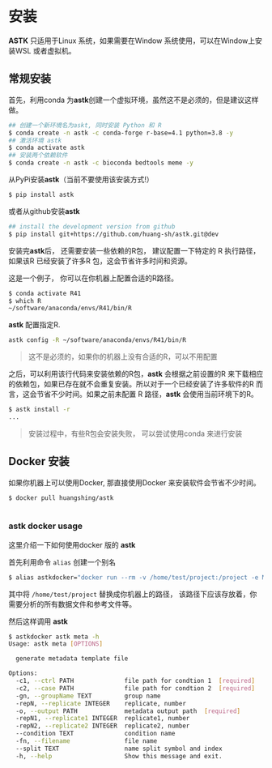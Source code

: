 # 安装

**ASTK** 只适用于Linux 系统，如果需要在Window 系统使用，可以在Window上安装WSL 或者虚拟机。

## 常规安装

首先，利用conda 为**astk**创建一个虚拟环境，虽然这不是必须的，但是建议这样做。

```bash
## 创建一个新环境名为askt, 同时安装 Python 和 R
$ conda create -n astk -c conda-forge r-base=4.1 python=3.8 -y
## 激活环境 astk
$ conda activate astk
## 安装两个依赖软件
$ conda create -n astk -c bioconda bedtools meme -y
```

从PyPi安装**astk**（当前不要使用该安装方式!）

```bash
$ pip install astk
```

或者从github安装**astk**

```bash
## install the development version from github
$ pip install git+https://github.com/huang-sh/astk.git@dev

```

安装完**astk**后， 还需要安装一些依赖的R包， 建议配置一下特定的 R 执行路径，如果该R 已经安装了许多R 包，这会节省许多时间和资源。

这是一个例子， 你可以在你机器上配置合适的R路径。

```bash
$ conda activate R41
$ which R
~/software/anaconda/envs/R41/bin/R
```

**astk** 配置指定R.

```bash
astk config -R ~/software/anaconda/envs/R41/bin/R
```

> 这不是必须的，如果你的机器上没有合适的R，可以不用配置

之后，可以利用该行代码来安装依赖的R包，**astk** 会根据之前设置的R 来下载相应的依赖包，如果已存在就不会重复安装。所以对于一个已经安装了许多软件的R 而言，这会节省不少时间。如果之前未配置 R 路径，**astk** 会使用当前环境下的R。

```bash
$ astk install -r 
...
```

> 安装过程中，有些R包会安装失败， 可以尝试使用conda 来进行安装

## Docker 安装

如果你机器上可以使用Docker, 那直接使用Docker 来安装软件会节省不少时间。

```bash
$ docker pull huangshing/astk
 
```

### astk docker usage

这里介绍一下如何使用docker 版的 **astk**

首先利用命令 `alias` 创建一个别名

```bash
$ alias astkdocker="docker run --rm -v /home/test/project:/project -e MY_USER=$(id -u) huangshing/astk"
```

其中将 `/home/test/project` 替换成你机器上的路径， 该路径下应该存放着，你需要分析的所有数据文件和参考文件等。

然后这样调用 **astk**

```bash
$ astkdocker astk meta -h
Usage: astk meta [OPTIONS]

  generate metadata template file

Options:
  -c1, --ctrl PATH              file path for condtion 1  [required]
  -c2, --case PATH              file path for condtion 2  [required]
  -gn, --groupName TEXT         group name
  -repN, --replicate INTEGER    replicate, number
  -o, --output PATH             metadata output path  [required]
  -repN1, --replicate1 INTEGER  replicate1, number
  -repN2, --replicate2 INTEGER  replicate2, number
  --condition TEXT              condition name
  -fn, --filename               file name
  --split TEXT                  name split symbol and index
  -h, --help                    Show this message and exit.

```

